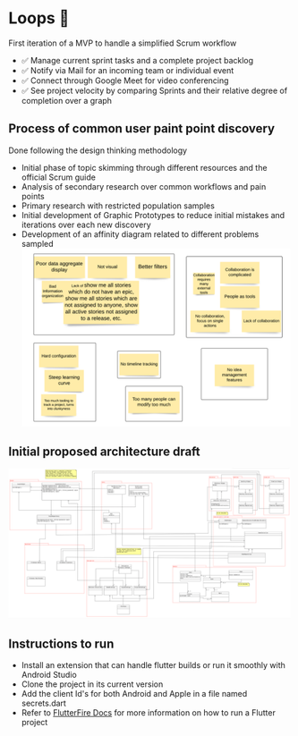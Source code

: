 # Loops 🔁

First iteration of a MVP to handle a simplified Scrum workflow

- ✅ Manage current sprint tasks and a complete project backlog
- ✅ Notify via Mail for an incoming team or individual event
- ✅ Connect through Google Meet for video conferencing
- ✅ See project velocity by comparing Sprints and their relative degree of completion over a graph

## Process of common user paint point discovery

Done following the design thinking methodology

- Initial phase of topic skimming through different resources and the official Scrum guide
- Analysis of secondary research over common workflows and pain points
- Primary research with restricted population samples
- Initial development of Graphic Prototypes to reduce initial mistakes and iterations over each new discovery
- Development of an affinity diagram related to different problems sampled
  ![Affinity diagram](./static_resources/affinity_diagram.png)

## Initial proposed architecture draft

  ![Architecture](./static_resources/proposed_architecture.png)


## Instructions to run

- Install an extension that can handle flutter builds or run it smoothly with Android Studio
- Clone the project in its current version
- Add the client Id's for both Android and Apple in a file named secrets.dart
- Refer to [FlutterFire Docs](https://firebase.google.com/docs/guides) for more information on how to run a Flutter project
